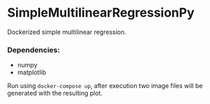 # SimpleMultilinearRegressionPy

Dockerized simple multilinear regression.

### Dependencies:
* numpy 
* matplotlib

Run using `docker-compose up`, after execution two image files will be generated with the resulting plot.



